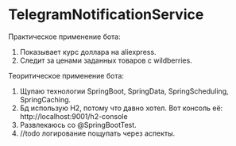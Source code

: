 # TelegramNotificationService

Практическое применение бота:
1. Показывает курс доллара на aliexpress.
2. Следит за ценами заданных товаров с wildberries.

Теоритическое применение бота:
1. Щупаю технологии SpringBoot, SpringData, SpringScheduling, SpringCaching.
2. Бд использую H2, потому что давно хотел. Вот консоль её: http://localhost:9001/h2-console
3. Развлекаюсь со @SpringBootTest.
4. //todo логирование пощупать через аспекты.
